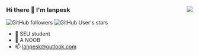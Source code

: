 ### Hi there 👋 I'm lanpesk<img align="right" src="https://github-readme-stats.vercel.app/api?username=lanpesk&show_icons=true&theme=radical">

![GitHub followers](https://img.shields.io/github/followers/lanpesk?style=social)   ![GitHub User's stars](https://img.shields.io/github/stars/lanpesk?style=social)

- 🏫 SEU student
- 👀 A NOOB
- 📫 lanpesk@outlook.com

<!---
lanpesk/lanpesk is a ✨ special ✨ repository because its `README.md` (this file) appears on your GitHub profile.
You can click the Preview link to take a look at your changes.
--->
